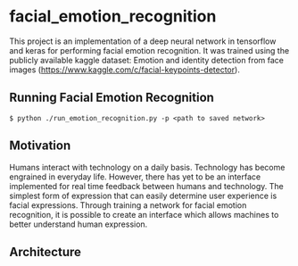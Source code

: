 # facial_emotion_recognition
This project is an implementation of a deep neural network in tensorflow and keras for performing facial emotion recognition. It was trained using the publicly available kaggle dataset: Emotion and identity detection from face images (https://www.kaggle.com/c/facial-keypoints-detector).

## Running Facial Emotion Recognition
```
$ python ./run_emotion_recognition.py -p <path to saved network>
```

## Motivation
Humans interact with technology on a daily basis. Technology has become engrained in everyday life. However, there has yet to be an interface implemented for real time feedback between humans and technology. The simplest form of expression that can easily determine user experience is facial expressions. Through training a network for facial emotion recognition, it is possible to create an interface which allows machines to better understand human expression.

## Architecture
